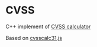 # CVSS

C++ implement of [CVSS calculator](https://www.first.org/cvss/calculator/3.1 "address")

Based on [cvsscalc31.js](https://www.first.org/cvss/calculator/cvsscalc31.js "source code")
